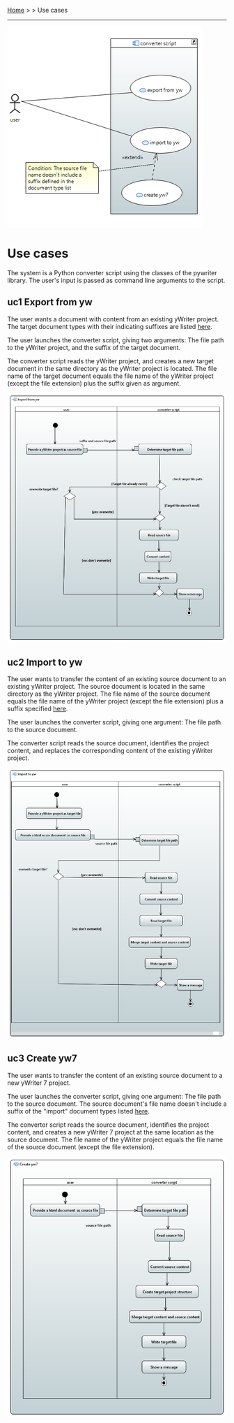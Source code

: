[Home](../index) > > Use cases

---

![Use case diagram](img/uc.png)

# Use cases

The system is a Python converter script using the classes of the pywriter library. 
The user's input is passed as command line arguments to the script. 

## uc1 Export from yw

The user wants a document with content from an existing yWriter project. The target document types with their indicating suffixes are listed [here](types). 

The user launches the converter script, giving two arguments: The file path to the yWriter project, and the suffix of the target document.

The converter script reads the yWriter project, and creates a new target document in the same directory as the yWriter project is located. The file name of the target document equals the file name of the yWriter project (except the file extension) plus the suffix given as argument.

![uc1 activity diagram](img/uc1_activity1.png)


## uc2 Import to yw

The user wants to transfer the content of an existing source document to an existing yWriter project. The source document is located in the same directory as the yWriter project. The file name of the source document equals the file name of the yWriter project (except the file extension) plus a suffix specified [here](types). 

The user launches the converter script, giving one argument: The file path to the source document.

The converter script reads the source document, identifies the project content, and replaces the corresponding content of the existing yWriter project.

![uc2 activity diagram](img/uc2_activity1.png)


## uc3 Create yw7

The user wants to transfer the content of an existing source document to a new yWriter 7 project. 

The user launches the converter script, giving one argument: The file path to the source document. The source document's file name doesn't include a suffix of the "import" document types listed [here](types).

The converter script reads the source document, identifies the project content, and creates a new yWriter 7 project at the same location as the source document. The file name of the yWriter project equals the file name of the source document (except the file extension). 

![uc3 activity diagram](img/uc3_activity1.png)
